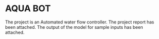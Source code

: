 # AQUA BOT
The project is an Automated water flow controller.
The project report has been attached. The output of the model for sample inputs has been attached.
